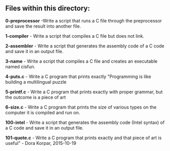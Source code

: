 <h2>Files within this directory:</h2>

**0-preprocessor** -Write a script that runs a C file through the preprocessor and save the result into another file.

**1-compiler** - Write a script that compiles a C file but does not link.

**2-assembler** - Write a script that generates the assembly code of a C code and save it in an output file.

**3-name** - Write a script that compiles a C file and creates an executable named cisfun.

**4-puts.c** - Write a C program that prints exactly "Programming is like building a multilingual puzzle

**5-printf.c** - Write a C program that prints exactly with proper grammar, but the outcome is a piece of art

**6-size.c** - Write a C program that prints the size of various types on the computer it is compiled and run on.

**100-intel** - Write a script that generates the assembly code (Intel syntax) of a C code and save it in an output file.

**101-quote.c** - Write a C program that prints exactly and that piece of art is useful" - Dora Korpar, 2015-10-19

